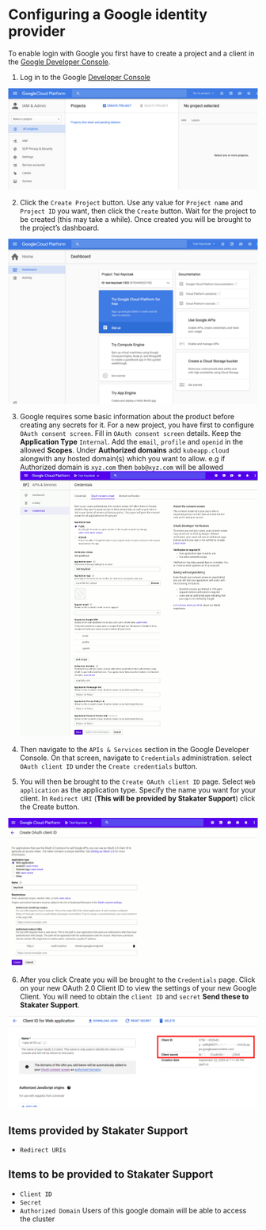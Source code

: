 # Configuring a Google identity provider

To enable login with Google you first have to create a project and a client in the [Google Developer Console](https://console.cloud.google.com/project).

1. Log in to the Google [Developer Console](https://console.cloud.google.com/project)

![Developer console](./images/google-developer-console.png)

2. Click the `Create Project` button. Use any value for `Project name` and `Project ID` you want, then click the `Create` button. Wait for the project to be created (this may take a while). Once created you will be brought to the project’s dashboard.

![Project Dashboard](./images/google-dashboard.png)

3. Google requires some basic information about the product before creating any secrets for it. For a new project, you have first to configure `OAuth consent screen`. Fill in `OAuth consent screen` details. Keep the **Application Type** `Internal`. Add the `email`, `profile` and `openid` in the allowed **Scopes**. Under **Authorized domains** add `kubeapp.cloud` alongwith any hosted domain(s) which you want to allow. e.g if Authorized domain is `xyz.com` then `bob@xyz.com` will be allowed
![Google Oauth consent screen](./images/google-oauth-consent-screen.png)

4. Then navigate to the `APIs & Services` section in the Google Developer Console. On that screen, navigate to `Credentials` administration. select `OAuth client ID` under the `Create credentials` button.

5. You will then be brought to the `Create OAuth client ID` page. Select `Web application` as the application type. Specify the name you want for your client. In `Redirect URI` (**This will be provided by Stakater Support**) click the Create button.

![Google Oauth screen](./images/google-create-oauth-id.png)

6. After you click Create you will be brought to the `Credentials` page. Click on your new OAuth 2.0 Client ID to view the settings of your new Google Client. You will need to obtain the `client ID` and `secret` **Send these to Stakater Support**.

![client-id-scret](./images/google-client-id-secret.png)

## Items provided by Stakater Support
- `Redirect URIs`

## Items to be provided to Stakater Support
- `Client ID`
- `Secret`
- `Authorized Domain` Users of this google domain will be able to access the cluster
